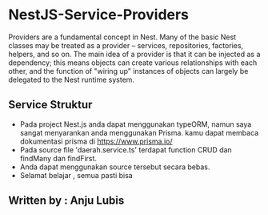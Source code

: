 # NestJS-Service-Providers
Providers are a fundamental concept in Nest. Many of the basic Nest classes may be treated as a provider – services, repositories, factories, helpers, and so on. The main idea of a provider is that it can be injected as a dependency; this means objects can create various relationships with each other, and the function of "wiring up" instances of objects can largely be delegated to the Nest runtime system.

## Service Struktur
- Pada project Nest.js anda dapat menggunakan typeORM, namun saya sangat menyarankan anda menggunakan Prisma.
kamu dapat membaca dokumentasi prisma di https://www.prisma.io/
- Pada source file 'daerah.service.ts' terdapat function CRUD dan findMany dan findFirst.
- Anda dapat menggunakan source tersebut secara bebas.
- Selamat belajar , semua pasti bisa

## Written by : Anju Lubis

